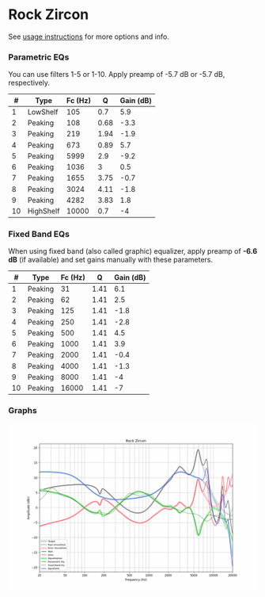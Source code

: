 # Rock Zircon
See [usage instructions](https://github.com/jaakkopasanen/AutoEq#usage) for more options and info.

### Parametric EQs
You can use filters 1-5 or 1-10. Apply preamp of -5.7 dB or -5.7 dB, respectively.

|   # | Type      |   Fc (Hz) |    Q |   Gain (dB) |
|-----|-----------|-----------|------|-------------|
|   1 | LowShelf  |       105 | 0.7  |         5.9 |
|   2 | Peaking   |       108 | 0.68 |        -3.3 |
|   3 | Peaking   |       219 | 1.94 |        -1.9 |
|   4 | Peaking   |       673 | 0.89 |         5.7 |
|   5 | Peaking   |      5999 | 2.9  |        -9.2 |
|   6 | Peaking   |      1036 | 3    |         0.5 |
|   7 | Peaking   |      1655 | 3.75 |        -0.7 |
|   8 | Peaking   |      3024 | 4.11 |        -1.8 |
|   9 | Peaking   |      4282 | 3.83 |         1.8 |
|  10 | HighShelf |     10000 | 0.7  |        -4   |

### Fixed Band EQs
When using fixed band (also called graphic) equalizer, apply preamp of **-6.6 dB** (if available) and set gains manually with these parameters.

|   # | Type    |   Fc (Hz) |    Q |   Gain (dB) |
|-----|---------|-----------|------|-------------|
|   1 | Peaking |        31 | 1.41 |         6.1 |
|   2 | Peaking |        62 | 1.41 |         2.5 |
|   3 | Peaking |       125 | 1.41 |        -1.8 |
|   4 | Peaking |       250 | 1.41 |        -2.8 |
|   5 | Peaking |       500 | 1.41 |         4.5 |
|   6 | Peaking |      1000 | 1.41 |         3.9 |
|   7 | Peaking |      2000 | 1.41 |        -0.4 |
|   8 | Peaking |      4000 | 1.41 |        -1.3 |
|   9 | Peaking |      8000 | 1.41 |        -4   |
|  10 | Peaking |     16000 | 1.41 |        -7   |

### Graphs
![](./Rock%20Zircon.png)
